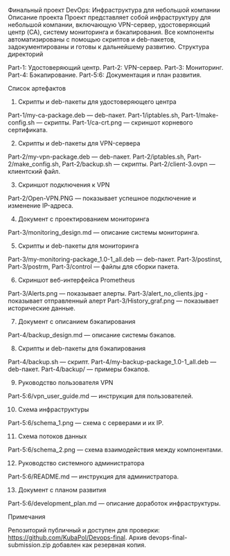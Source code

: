 Финальный проект DevOps: Инфраструктура для небольшой компании
Описание проекта
Проект представляет собой инфраструктуру для небольшой компании, включающую VPN-сервер, удостоверяющий центр (CA), систему мониторинга и бэкапирования. Все компоненты автоматизированы с помощью скриптов и deb-пакетов, задокументированы и готовы к дальнейшему развитию.
Структура директорий

Part-1: Удостоверяющий центр.
Part-2: VPN-сервер.
Part-3: Мониторинг.
Part-4: Бэкапирование.
Part-5:6: Документация и план развития.

Список артефактов
1. Скрипты и deb-пакеты для удостоверяющего центра

Part-1/my-ca-package.deb — deb-пакет.
Part-1/iptables.sh, Part-1/make-config.sh — скрипты.
Part-1/ca-crt.png — скриншот корневого сертификата.

2. Скрипты и deb-пакеты для VPN-сервера

Part-2/my-vpn-package.deb — deb-пакет.
Part-2/iptables.sh, Part-2/make_config.sh, Part-2/backup.sh — скрипты.
Part-2/client-3.ovpn — клиентский файл.

3. Скриншот подключения к VPN

Part-2/Open-VPN.PNG — показывает успешное подключение и изменение IP-адреса.

4. Документ с проектированием мониторинга

Part-3/monitoring_design.md — описание системы мониторинга.

5. Скрипты и deb-пакеты для мониторинга

Part-3/my-monitoring-package_1.0-1_all.deb — deb-пакет.
Part-3/postinst, Part-3/postrm, Part-3/control — файлы для сборки пакета.

6. Скриншот веб-интерфейса Prometheus

Part-3/Alerts.png — показывает алерты.
Part-3/alert_no_clients.jpg - показывает отправленный алерт
Part-3/History_graf.png — показывает исторические данные.

7. Документ с описанием бэкапирования

Part-4/backup_design.md — описание системы бэкапов.

8. Скрипты и deb-пакеты для бэкапирования

Part-4/backup.sh — скрипт.
Part-4/my-backup-package_1.0-1_all.deb — deb-пакет.
Part-4/backup/ — примеры бэкапов.

9. Руководство пользователя VPN

Part-5:6/vpn_user_guide.md — инструкция для пользователей.

10. Схема инфраструктуры

Part-5:6/schema_1.png — схема с серверами и их IP.

11. Схема потоков данных

Part-5:6/schema_2.png — схема взаимодействия между компонентами.

12. Руководство системного администратора

Part-5:6/README.md — инструкция для администратора.

13. Документ с планом развития

Part-5:6/development_plan.md — описание доработок инфраструктуры.

Примечания

Репозиторий публичный и доступен для проверки: https://github.com/KubaPol/Devops-final.
Архив devops-final-submission.zip добавлен как резервная копия.



